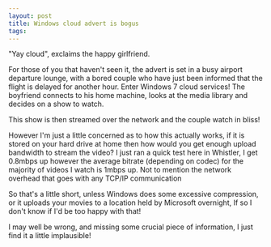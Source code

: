 ```yaml
---
layout: post
title: Windows cloud advert is bogus
tags: 
---
```

"Yay cloud", exclaims the happy girlfriend.

For those of you that haven't seen it, the advert is set in a busy airport
departure lounge, with a bored couple who have just been informed that the
flight is delayed for another hour. Enter Windows 7 cloud services! The
boyfriend connects to his home machine, looks at the media library and decides
on a show to watch.

This show is then streamed over the network and the couple watch in bliss!

However I'm just a little concerned as to how this actually works, if it is
stored on your hard drive at home then how would you get enough upload
bandwidth to stream the video? I just ran a quick test here in Whistler, I get
0.8mbps up however the average bitrate (depending on codec) for the majority
of videos I watch is 1mbps up. Not to mention the network overhead that goes
with any TCP/IP communication

So that's a little short, unless Windows does some excessive compression, or
it uploads your movies to a location held by Microsoft overnight, If so I
don't know if I'd be too happy with that!

I may well be wrong, and missing some crucial piece of information, I just
find it a little implausible!

